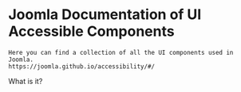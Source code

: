 # Joomla Documentation of UI Accessible Components

    Here you can find a collection of all the UI components used in Joomla.
    https://joomla.github.io/accessibility/#/

What is it?
